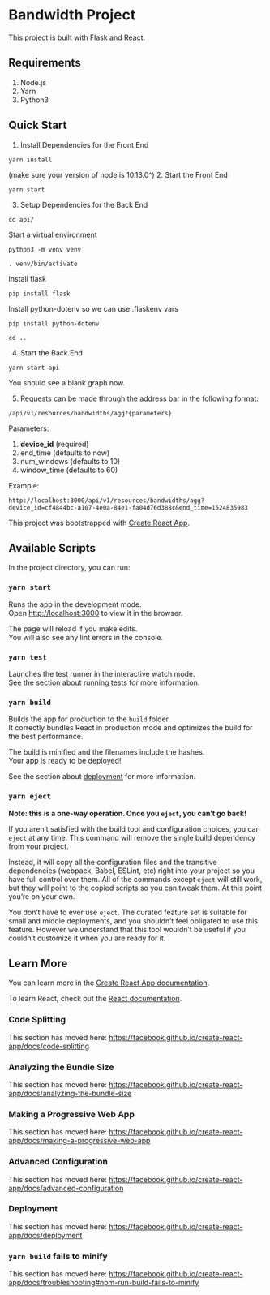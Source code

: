 # Bandwidth Project

This project is built with Flask and React. 

## Requirements
1. Node.js
2. Yarn
3. Python3

## Quick Start
1. Install Dependencies for the Front End
```
yarn install
```
(make sure your version of node is 10.13.0^)
2. Start the Front End
```
yarn start
```
3. Setup Dependencies for the Back End
```
cd api/
```
Start a virtual environment
```
python3 -m venv venv
```
```
. venv/bin/activate
```
Install flask
```
pip install flask
```
Install python-dotenv so we can use .flaskenv vars
```
pip install python-dotenv
```
```
cd ..
```
4. Start the Back End
```
yarn start-api
```

You should see a blank graph now. 

5. Requests can be made through the address bar in the following format:
```
/api/v1/resources/bandwidths/agg?{parameters}
```
Parameters:
1. <b>device_id</b> (required)
2. end_time (defaults to now)
3. num_windows (defaults to 10)
4. window_time (defaults to 60)
 
Example:
```
http://localhost:3000/api/v1/resources/bandwidths/agg?device_id=cf4844bc-a107-4e0a-84e1-fa04d76d388c&end_time=1524835983
```

This project was bootstrapped with [Create React App](https://github.com/facebook/create-react-app).

## Available Scripts

In the project directory, you can run:

### `yarn start`

Runs the app in the development mode.<br />
Open [http://localhost:3000](http://localhost:3000) to view it in the browser.

The page will reload if you make edits.<br />
You will also see any lint errors in the console.

### `yarn test`

Launches the test runner in the interactive watch mode.<br />
See the section about [running tests](https://facebook.github.io/create-react-app/docs/running-tests) for more information.

### `yarn build`

Builds the app for production to the `build` folder.<br />
It correctly bundles React in production mode and optimizes the build for the best performance.

The build is minified and the filenames include the hashes.<br />
Your app is ready to be deployed!

See the section about [deployment](https://facebook.github.io/create-react-app/docs/deployment) for more information.

### `yarn eject`

**Note: this is a one-way operation. Once you `eject`, you can’t go back!**

If you aren’t satisfied with the build tool and configuration choices, you can `eject` at any time. This command will remove the single build dependency from your project.

Instead, it will copy all the configuration files and the transitive dependencies (webpack, Babel, ESLint, etc) right into your project so you have full control over them. All of the commands except `eject` will still work, but they will point to the copied scripts so you can tweak them. At this point you’re on your own.

You don’t have to ever use `eject`. The curated feature set is suitable for small and middle deployments, and you shouldn’t feel obligated to use this feature. However we understand that this tool wouldn’t be useful if you couldn’t customize it when you are ready for it.

## Learn More

You can learn more in the [Create React App documentation](https://facebook.github.io/create-react-app/docs/getting-started).

To learn React, check out the [React documentation](https://reactjs.org/).

### Code Splitting

This section has moved here: https://facebook.github.io/create-react-app/docs/code-splitting

### Analyzing the Bundle Size

This section has moved here: https://facebook.github.io/create-react-app/docs/analyzing-the-bundle-size

### Making a Progressive Web App

This section has moved here: https://facebook.github.io/create-react-app/docs/making-a-progressive-web-app

### Advanced Configuration

This section has moved here: https://facebook.github.io/create-react-app/docs/advanced-configuration

### Deployment

This section has moved here: https://facebook.github.io/create-react-app/docs/deployment

### `yarn build` fails to minify

This section has moved here: https://facebook.github.io/create-react-app/docs/troubleshooting#npm-run-build-fails-to-minify
